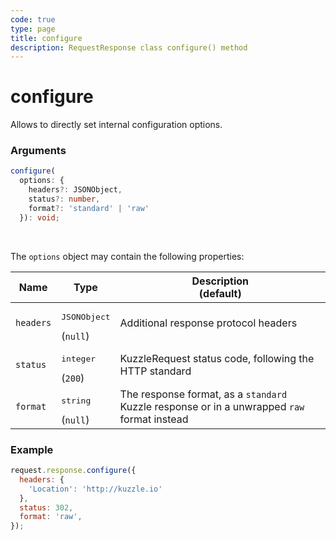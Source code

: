 ```yaml
---
code: true
type: page
title: configure
description: RequestResponse class configure() method
---
```


# configure

<SinceBadge version="auto-version" />

Allows to directly set internal configuration options.

### Arguments

```ts
configure(
  options: {
    headers?: JSONObject,
    status?: number,
    format?: 'standard' | 'raw'
  }): void;
```

</br>

The `options` object may contain the following properties:

| Name | Type | Description<br/>(default)        |
|------|------|----------------------------------|
| `headers` | <pre>JSONObject</pre>(`null`) | Additional response protocol headers |
| `status` | <pre>integer</pre>(`200`) | KuzzleRequest status code, following the HTTP standard |
| `format` | <pre>string</pre>(`null`) | The response format, as a `standard` Kuzzle response or in a unwrapped `raw` format instead |

### Example

```js
request.response.configure({
  headers: {
    'Location': 'http://kuzzle.io'
  },
  status: 302,
  format: 'raw',
});
```
